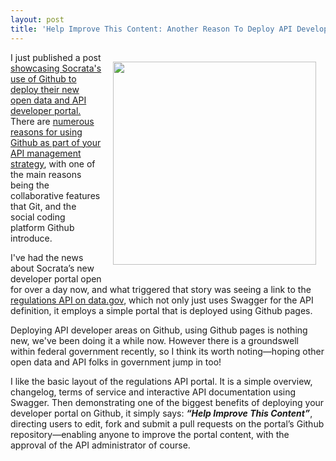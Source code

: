 ```yaml
---
layout: post
title: 'Help Improve This Content: Another Reason To Deploy API Developer Area on Github'
---
```

<p><a href="http://api.data.gov/docs/regulations/#!/regulations.json/"><img style="padding: 15px;" src="https://s3.amazonaws.com/kinlane-productions/federal-government/regulations/regulations-gov-swagger-docs.png" alt="" width="325" align="right" /></a></p>
<p>I just published a post <a href="http://apievangelist.com/2014/04/10/developer-portals-on-github-example-from-socrata/">showcasing Socrata's use of Github to deploy their new open data and API developer portal.</a> There are <a href="http://apievangelist.com/2013/06/08/api-management-using-github/">numerous reasons for using Github as part of your API management strategy</a>, with one of the main reasons being the collaborative features that Git, and the social coding platform Github introduce.</p>
<p>I've had the news about Socrata&rsquo;s new developer portal open for over a day now, and what triggered that story was seeing a link to the <a href="http://api.data.gov/docs/regulations/#!/regulations.json/">regulations API on data.gov</a>, which not only just uses Swagger for the API definition, it employs a simple portal that is deployed using Github pages.</p>
<p>Deploying API developer areas on Github, using Github pages is nothing new, we've been doing it a while now. However there is a groundswell within federal government recently, so I think its worth noting&mdash;hoping other open data and API folks in government jump in too!</p>
<p>I like the basic layout of the regulations API portal. It is a simple overview, changelog, terms of service and interactive API documentation using Swagger. Then demonstrating one of the biggest benefits of deploying your developer portal on Github, it simply says: <strong><em>&ldquo;Help Improve This Content&rdquo;</em></strong>, directing users to edit, fork and submit a pull requests on the portal&rsquo;s Github repository&mdash;enabling anyone to improve the portal content, with the approval of the API administrator of course.</p>